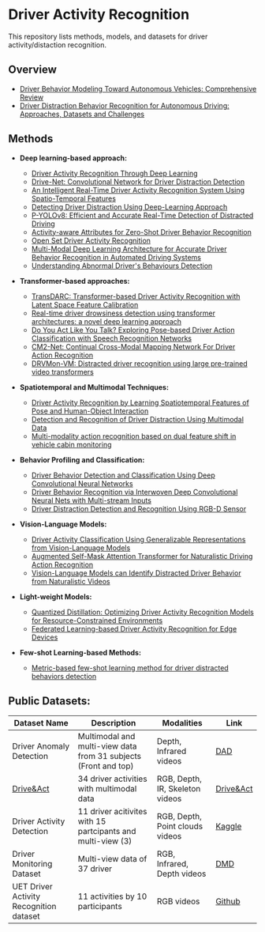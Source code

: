 # Driver Activity Recognition

This repository lists methods, models, and datasets for driver activity/distaction recognition.

## Overview
- [Driver Behavior Modeling Toward Autonomous Vehicles: Comprehensive Review](https://ieeexplore.ieee.org/abstract/document/10054035)
- [Driver Distraction Behavior Recognition for Autonomous Driving: Approaches, Datasets and Challenges](https://ieeexplore.ieee.org/abstract/document/10540299)

## Methods

- **Deep learning-based approach:**
  
  - [Driver Activity Recognition Through Deep Learning](https://ieeexplore.ieee.org/abstract/document/9377022)
  - [Drive-Net: Convolutional Network for Driver Distraction Detection](https://arxiv.org/abs/2006.12586)
  - [An Intelligent Real-Time Driver Activity Recognition System Using Spatio-Temporal Features](https://www.mdpi.com/2076-3417/14/17/7985)
  - [Detecting Driver Distraction Using Deep-Learning Approach](https://www.sciencedirect.com/org/science/article/pii/S1546221821009231)
  - [P-YOLOv8: Efficient and Accurate Real-Time Detection of Distracted Driving](https://arxiv.org/abs/2410.15602)
  - [Activity-aware Attributes for Zero-Shot Driver Behavior Recognition](https://openaccess.thecvf.com/content_CVPRW_2020/html/w54/Reiss_Activity-Aware_Attributes_for_Zero-Shot_Driver_Behavior_Recognition_CVPRW_2020_paper.html)
  - [Open Set Driver Activity Recognition](https://ieeexplore.ieee.org/abstract/document/9304605)
  - [Multi-Modal Deep Learning Architecture for Accurate Driver Behavior Recognition in Automated Driving Systems](https://ieeexplore.ieee.org/abstract/document/10481448)
  - [Understanding Abnormal Driver's Behaviours Detection](https://ieeexplore.ieee.org/abstract/document/10783494)
 
- **Transformer-based approaches:**

  - [TransDARC: Transformer-based Driver Activity Recognition with Latent Space Feature Calibration](https://arxiv.org/pdf/2203.00927)
  - [Real-time driver drowsiness detection using transformer architectures: a novel deep learning approach](https://www.nature.com/articles/s41598-025-02111-x)
  - [Do You Act Like You Talk? Exploring Pose-based Driver Action Classification with Speech Recognition Networks](http://ieeexplore.ieee.org/abstract/document/10588839)
  - [CM2-Net: Continual Cross-Modal Mapping Network For Driver Action Recognition](https://ieeexplore.ieee.org/abstract/document/10647381)
  - [DRVMon-VM: Distracted driver recognition using large pre-trained video transformers](https://ieeexplore.ieee.org/abstract/document/10588412)
  

- **Spatiotemporal and Multimodal Techniques:**

  - [Driver Activity Recognition by Learning Spatiotemporal Features of Pose and Human-Object Interaction]( https://www.sciencedirect.com/science/article/pii/S1047320321000808)
  - [Detection and Recognition of Driver Distraction Using Multimodal Data](https://dl.acm.org/doi/10.1145/3519267)
  - [Multi-modality action recognition based on dual feature shift in vehicle cabin monitoring](https://arxiv.org/abs/2401.14838)
 
- **Behavior Profiling and Classification:**

  - [Driver Behavior Detection and Classification Using Deep Convolutional Neural Networks](https://www.sciencedirect.com/science/article/pii/S095741742030066X)
  - [Driver Behavior Recognition via Interwoven Deep Convolutional Neural Nets with Multi-stream Inputs](https://arxiv.org/abs/1811.09128)
  - [Driver Distraction Detection and Recognition Using RGB-D Sensor](https://arxiv.org/abs/1502.00250)
 
- **Vision-Language Models:**

  - [Driver Activity Classification Using Generalizable Representations from Vision-Language Models](https://arxiv.org/abs/2404.14906)
  - [Augmented Self-Mask Attention Transformer for Naturalistic Driving Action Recognition](https://openaccess.thecvf.com/content/CVPR2024W/AICity/html/Zhang_Augmented_Self-Mask_Attention_Transformer_for_Naturalistic_Driving_Action_Recognition_CVPRW_2024_paper.html)
  - [Vision-Language Models can Identify Distracted Driver Behavior from Naturalistic Videos](https://arxiv.org/abs/2306.10159)
 
- **Light-weight Models:**

  - [Quantized Distillation: Optimizing Driver Activity Recognition Models for Resource-Constrained Environments](https://arxiv.org/abs/2311.05970)
  - [Federated Learning-based Driver Activity Recognition for Edge Devices](https://openaccess.thecvf.com/content/CVPR2022W/AICity/html/Doshi_Federated_Learning-Based_Driver_Activity_Recognition_for_Edge_Devices_CVPRW_2022_paper.html)

- **Few-shot Learning-based Methods:**

  - [Metric-based few-shot learning method for driver distracted behaviors detection](https://ieeexplore.ieee.org/abstract/document/10424735)


## Public Datasets:

| Dataset Name               | Description                                           | Modalities                | Link |
|---------------------------|-------------------------------------------------------|---------------------------|------|
|Driver Anomaly Detection |Multimodal and multi-view data from 31 subjects (Front and top) | Depth, Infrared videos | [DAD](https://www.ce.cit.tum.de/mmk/dad/) |
| [Drive&Act](https://openaccess.thecvf.com/content_ICCV_2019/papers/Martin_DriveAct_A_Multi-Modal_Dataset_for_Fine-Grained_Driver_Behavior_Recognition_in_ICCV_2019_paper.pdf)                 | 34 driver activities with multimodal data             | RGB, Depth, IR, Skeleton videos | [Drive&Act](https://driveandact.com/) |
|Driver Activity Detection | 11 driver acitivites with 15 partcipants and multi-view (3)| RGB, Depth, Point clouds videos | [Kaggle](https://www.kaggle.com/datasets/guanhualee/driver-activity-dataset) |
| Driver Monitoring Dataset | Multi-view data of 37 driver         | RGB, Infrared, Depth videos    | [DMD](https://dmd.vicomtech.org/#about) |
|UET Driver Activity Recognition dataset| 11 activities by 10 participants| RGB videos | [Github](https://github.com/humza909/Dataset-Video-Driver-Activity-Recognition) |

